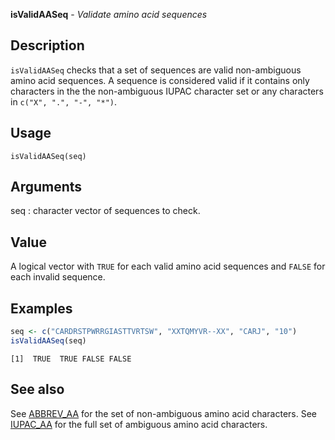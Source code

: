 





**isValidAASeq** - *Validate amino acid sequences*

Description
--------------------

`isValidAASeq` checks that a set of sequences are valid non-ambiguous 
amino acid sequences. A sequence is considered valid if it contains only 
characters in the the non-ambiguous IUPAC character set or any characters in 
`c("X", ".", "-", "*")`.

Usage
--------------------

```
isValidAASeq(seq)
```

Arguments
-------------------

seq
:   character vector of sequences to check.



Value
-------------------

A logical vector with `TRUE` for each valid amino acid sequences 
and `FALSE` for each invalid sequence.



Examples
-------------------

```R
seq <- c("CARDRSTPWRRGIASTTVRTSW", "XXTQMYVR--XX", "CARJ", "10") 
isValidAASeq(seq)
```


```
[1]  TRUE  TRUE FALSE FALSE

```



See also
-------------------

See [ABBREV_AA](ABBREV_AA.md) for the set of non-ambiguous amino acid characters.
See [IUPAC_AA](IUPAC_CODES.md) for the full set of ambiguous amino acid characters.



